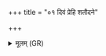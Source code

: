 +++
title = "०१ दिवं प्रेहि शतौदने"

+++
<details><summary>मूलम् (GR)</summary>

दिवं प्रेहि शतौदने  
सहस्रस्यायनं भव ।  
अयुतं प्रयुतं भव-  
-अक्षितिर् भवतात् त्वं  
स्वर्गं लोकम् आरुहः ॥
</details>